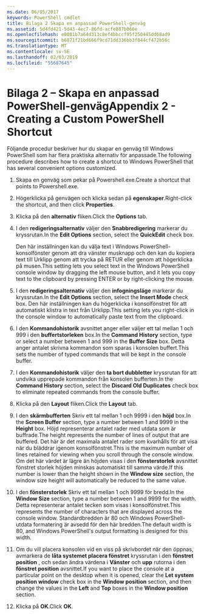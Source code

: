 ```yaml
---
ms.date: 06/05/2017
keywords: PowerShell cmdlet
title: Bilaga 2 Skapa en anpassad PowerShell-genväg
ms.assetid: 5d4fd421-5d43-4ec7-86fd-acfe887b066e
ms.openlocfilehash: e8081b7a64d313c8ef4bbccf95f250445dd68ad9
ms.sourcegitcommit: b6871f21bd666f9cd71dd336bb3f844cf472b56c
ms.translationtype: MT
ms.contentlocale: sv-SE
ms.lasthandoff: 02/03/2019
ms.locfileid: "55687645"
---
```

# <a name="appendix-2---creating-a-custom-powershell-shortcut"></a><span data-ttu-id="20bb5-103">Bilaga 2 – Skapa en anpassad PowerShell-genväg</span><span class="sxs-lookup"><span data-stu-id="20bb5-103">Appendix 2 - Creating a Custom PowerShell Shortcut</span></span>

<span data-ttu-id="20bb5-104">Följande procedur beskriver hur du skapar en genväg till Windows PowerShell som har flera praktiska alternativ för anpassade.</span><span class="sxs-lookup"><span data-stu-id="20bb5-104">The following procedure describes how to create a shortcut to Windows PowerShell that has several convenient options customized.</span></span>

1. <span data-ttu-id="20bb5-105">Skapa en genväg som pekar på Powershell.exe.</span><span class="sxs-lookup"><span data-stu-id="20bb5-105">Create a shortcut that points to Powershell.exe.</span></span>

2. <span data-ttu-id="20bb5-106">Högerklicka på genvägen och klicka sedan på **egenskaper**.</span><span class="sxs-lookup"><span data-stu-id="20bb5-106">Right-click the shortcut, and then click **Properties**.</span></span>

3. <span data-ttu-id="20bb5-107">Klicka på den **alternativ** fliken.</span><span class="sxs-lookup"><span data-stu-id="20bb5-107">Click the **Options** tab.</span></span>

4. <span data-ttu-id="20bb5-108">I den **redigeringsalternativ** väljer den **Snabbredigering** markerar du kryssrutan.</span><span class="sxs-lookup"><span data-stu-id="20bb5-108">In the **Edit Options** section, select the **QuickEdit** check box.</span></span>

    <span data-ttu-id="20bb5-109">Den här inställningen kan du välja text i Windows PowerShell-konsolfönster genom att dra vänster musknapp och den kan du kopiera text till Urklipp genom att trycka på RETUR eller genom att högerklicka på musen.</span><span class="sxs-lookup"><span data-stu-id="20bb5-109">This setting lets you select text in the Windows PowerShell console window by dragging the left mouse button, and it lets you copy text to the clipboard by pressing ENTER or by right-clicking the mouse.</span></span>

5. <span data-ttu-id="20bb5-110">I den **redigeringsalternativ** väljer den **infogningsläge** markerar du kryssrutan.</span><span class="sxs-lookup"><span data-stu-id="20bb5-110">In the **Edit Options** section, select the **Insert Mode** check box.</span></span> <span data-ttu-id="20bb5-111">Den här inställningen kan du högerklicka i konsolfönstret för att automatiskt klistra in text från Urklipp.</span><span class="sxs-lookup"><span data-stu-id="20bb5-111">This setting lets you right-click in the console window to automatically paste text from the clipboard.</span></span>

6. <span data-ttu-id="20bb5-112">I den **Kommandohistorik** avsnittet anger eller väljer ett tal mellan 1 och 999 i den **buffertstorleken** box.</span><span class="sxs-lookup"><span data-stu-id="20bb5-112">In the **Command History** section, type or select a number between 1 and 999 in the **Buffer Size** box.</span></span> <span data-ttu-id="20bb5-113">Detta anger antalet skrivna kommandon som sparas i konsolen buffert.</span><span class="sxs-lookup"><span data-stu-id="20bb5-113">This sets the number of typed commands that will be kept in the console buffer.</span></span>

7. <span data-ttu-id="20bb5-114">I den **Kommandohistorik** väljer den **ta bort dubbletter** kryssrutan för att undvika upprepade kommandon från konsolen bufferten.</span><span class="sxs-lookup"><span data-stu-id="20bb5-114">In the **Command History** section, select the **Discard Old Duplicates** check box to eliminate repeated commands from the console buffer.</span></span>

8. <span data-ttu-id="20bb5-115">Klicka på den **Layout** fliken.</span><span class="sxs-lookup"><span data-stu-id="20bb5-115">Click the **Layout** tab.</span></span>

9. <span data-ttu-id="20bb5-116">I den **skärmbufferten** Skriv ett tal mellan 1 och 9999 i den **höjd** box.</span><span class="sxs-lookup"><span data-stu-id="20bb5-116">In the **Screen Buffer** section, type a number between 1 and 9999 in the **Height** box.</span></span> <span data-ttu-id="20bb5-117">Höjd representerar antalet rader med utdata som är buffrade.</span><span class="sxs-lookup"><span data-stu-id="20bb5-117">The height represents the number of lines of output that are buffered.</span></span> <span data-ttu-id="20bb5-118">Det här är det maximala antalet rader som kvarhålls för att visa när du bläddrar igenom konsolfönstret.</span><span class="sxs-lookup"><span data-stu-id="20bb5-118">This is the maximum number of lines retained for viewing when you scroll through the console window.</span></span> <span data-ttu-id="20bb5-119">Om det här värdet är lägre än höjden visas i den **fönsterstorlek** avsnittet fönstret storlek höjden minskas automatiskt till samma värde.</span><span class="sxs-lookup"><span data-stu-id="20bb5-119">If this number is lower than the height shown in the **Window size** section, the window size height will automatically be reduced to the same value.</span></span>

10. <span data-ttu-id="20bb5-120">I den **fönsterstorlek** Skriv ett tal mellan 1 och 9999 för bredd.</span><span class="sxs-lookup"><span data-stu-id="20bb5-120">In the **Window Size** section, type a number between 1 and 9999 for the width.</span></span> <span data-ttu-id="20bb5-121">Detta representerar antalet tecken som visas i konsolfönstret.</span><span class="sxs-lookup"><span data-stu-id="20bb5-121">This represents the number of characters that are displayed across the console window.</span></span> <span data-ttu-id="20bb5-122">Standardbredden är 80 och Windows PowerShell-utdata formatering är avsedd för den här bredden.</span><span class="sxs-lookup"><span data-stu-id="20bb5-122">The default width is 80, and Windows PowerShell's output formatting is designed for this width.</span></span>

11. <span data-ttu-id="20bb5-123">Om du vill placera konsolen vid en viss på skrivbordet när den öppnas, avmarkera de **låta systemet placera fönstret** kryssrutan i den **fönstret position** , och sedan ändra värdena i  **Vänster** och **upp** rutorna i den **fönstret position** avsnittet.</span><span class="sxs-lookup"><span data-stu-id="20bb5-123">If you want to place the console at a particular point on the desktop when it is opened, clear the **Let system position window** check box in the **Window position** section, and then change the values in the **Left** and **Top** boxes in the **Window position** section.</span></span>

12. <span data-ttu-id="20bb5-124">Klicka på **OK**.</span><span class="sxs-lookup"><span data-stu-id="20bb5-124">Click **OK**.</span></span>